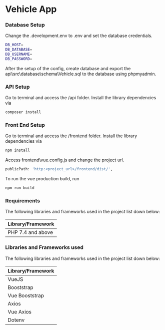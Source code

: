 # Vehicle App

### Database Setup

Change the .development.env to .env and set the database credentials.

```sh
DB_HOST=
DB_DATABASE=
DB_USERNAME=
DB_PASSWORD=
```

After the setup of the config, create database and export the api\src\database\schema\Vehicle.sql to the database using phpmyadmin.

### API Setup

Go to terminal and access the /api folder. Install the library dependencies via

```sh
composer install
```

### Front End Setup

Go to terminal and access the /frontend folder. Install the library dependencies via

```sh
npm install
```

Access frontend\vue.config.js and change the project url.

```sh
publicPath: 'http:<project_url>/frontend/dist/',
```

To run the vue production build, run

```sh
npm run build
```

### Requirements

The following libraries and frameworks used in the project list down below:

| Library/Framework |
| ----------------- |
| PHP 7.4 and above |

### Libraries and Frameworks used

The following libraries and frameworks used in the project list down below:

| Library/Framework |
| ----------------- |
| VueJS             |
| Booststrap        |
| Vue Booststrap    |
| Axios             |
| Vue Axios         |
| Dotenv            |
